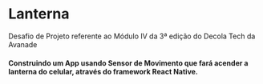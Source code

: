 # Lanterna
Desafio de Projeto referente ao Módulo IV da 3ª edição do Decola Tech da Avanade

#### Construindo um App usando Sensor de Movimento que fará acender a lanterna do celular, através do framework React Native. 
